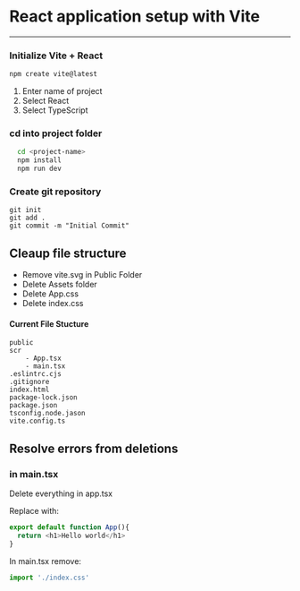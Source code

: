 # React application setup with Vite
---
### Initialize Vite + React
```bash
npm create vite@latest
```

 1. Enter name of project
 2. Select React
 3. Select TypeScript

### cd into project folder
```bash
  cd <project-name>
  npm install
  npm run dev
  ```

### Create git repository
```git
git init
git add .
git commit -m "Initial Commit"
```

## Cleaup file structure
- Remove vite.svg in Public Folder
- Delete Assets folder
- Delete App.css
- Delete index.css

#### Current File Stucture
```
public
scr
    - App.tsx
    - main.tsx
.eslintrc.cjs
.gitignore
index.html
package-lock.json
package.json
tsconfig.node.jason
vite.config.ts
```

## Resolve errors from deletions
### in main.tsx
Delete everything in app.tsx

Replace with:
```javascript
export default function App(){
  return <h1>Hello world</h1>
}
```

In main.tsx remove:
```javascript
import './index.css'
```